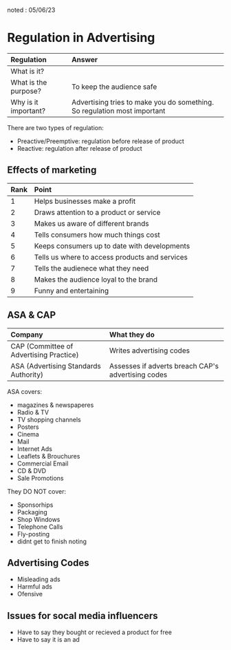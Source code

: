 noted : 05/06/23

# Regulation in Advertising

|Regulation|Answer|
|:---|:---|
|What is it?||
|What is the purpose?|To keep the audience safe|
|Why is it important?|Advertising tries to make you do something. So regulation most important|

There are two types of regulation:

- Preactive/Preemptive: regulation before release of product
- Reactive: regulation after release of product

## Effects of marketing

|Rank|Point|
|:---|:---|
|1|Helps businesses make a profit|
|2|Draws attention to a product or service|
|3|Makes us aware of different brands|
|4|Tells consumers how much things cost|
|5|Keeps consumers up to date with developments |
|6|Tells us where to access products and services|
|7|Tells the audienece what they need|
|8|Makes the audience loyal to the brand|
|9|Funny and entertaining|

## ASA & CAP

|Company|What they do|
|:------|:-----------|
|CAP (Committee of Advertising Practice)| Writes advertising codes|
|ASA (Advertising Standards Authority)| Assesses if adverts breach CAP's advertising codes|

ASA covers:

- magazines & newspaperes
- Radio & TV
- TV shopping channels
- Posters
- Cinema
- Mail
- Internet Ads
- Leaflets & Brouchures
- Commercial Email
- CD & DVD
- Sale Promotions

They DO NOT cover:

- Sponsorhips
- Packaging
- Shop Windows
- Telephone Calls
- Fly-posting
- didnt get to finish noting

## Advertising Codes

- Misleading ads
- Harmful ads
- Ofensive

## Issues for socal media influencers

- Have to say they bought or recieved a product for free
- Have to say it is an ad